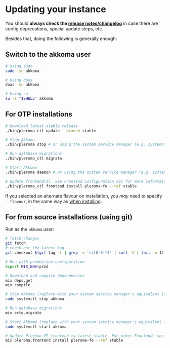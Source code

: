 # Updating your instance

You should **always check the [release notes/changelog](https://akkoma.dev/AkkomaGang/akkoma/src/branch/stable/CHANGELOG.md)** in case there are config deprecations, special update steps, etc.

Besides that, doing the following is generally enough:
## Switch to the akkoma user
```sh
# Using sudo
sudo -su akkoma

# Using doas
doas -su akkoma

# Using su
su -s "$SHELL" akkoma
```

## For OTP installations
```sh
# Download latest stable release
./bin/pleroma_ctl update --branch stable

# Stop Akkoma
./bin/pleroma stop # or using the system service manager (e.g. systemctl stop akkoma)

# Run database migrations
./bin/pleroma_ctl migrate

# Start Akkoma
./bin/pleroma daemon # or using the system service manager (e.g. systemctl start akkoma)

# Update frontend(s). See Frontend Configuration doc for more information.
./bin/pleroma_ctl frontend install pleroma-fe --ref stable
```

If you selected an alternate flavour on installation,
you _may_ need to specify `--flavour`, in the same way as
[when installing](../../installation/otp_en#detecting-flavour).

## For from source installations (using git)
Run as the `akkoma` user:

```sh
# fetch changes
git fetch
# check out the latest tag
git checkout $(git tag -l | grep -v 'rc[0-9]*$' | sort -V | tail -n 1)

# Run with production configuration
export MIX_ENV=prod

# Download and compile dependencies
mix deps.get
mix compile

# Stop Akkoma (replace with your system service manager's equivalent if different)
sudo systemctl stop akkoma

# Run database migrations
mix ecto.migrate

# Start Akkoma (replace with your system service manager's equivalent if different)
sudo systemctl start akkoma

# Update Pleroma-FE frontend to latest stable. For other Frontends see Frontend Configuration doc for more information.
mix pleroma.frontend install pleroma-fe --ref stable
```
